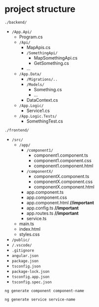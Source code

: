 # project structure

`./backend/`
  - `/App.Api/`
    - Program.cs
    - `/Api/`
      - MapApis.cs 
      - `/SomethingApi/`
        - MapSomethingApi.cs
        - GetSomething.cs <br>
      - ...
    - `/App.Data/`
      - `/Migrations/..`
      - `/Models/`
        - Something.cs
        - ...
      - DataContext.cs
    - `/App.Logic/`
      - Service1.cs
    - `/App.Logic.Tests/`
      - SomethingTest.cs



`./frontend/`
  - `/src/`
    - `/app/`
      - `/component1/`
        - component1.component.ts
        - component1.component.css
        - component1.component.html
      - `/componentX/`
        - componentX.component.ts
        - componentX.component.css
        - componentX.component.html
      - app.component.ts
      - app.component.css
      - app.component.html **//important**
      - app.config.ts **//important**
      - app.routes.ts **//important**
      - service.ts
    - main.ts
    - index.html
    - styles.css
  - `/public/`
  - `/.vscode/`
  - `.gitignore`
  - `angular.json`
  - `package.json`
  - `tsconfig.json`
  - `package-lock.json`
  - `tsconfig.app.json`
  - `tsconfig.spec.json`

```shell
ng generate component component-name
```

```shell
ng generate service service-name
```

